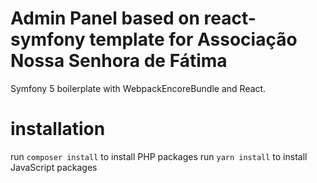 # Admin Panel based on react-symfony template for Associação Nossa Senhora de Fátima
Symfony 5 boilerplate with WebpackEncoreBundle and React.
# installation
run `composer install` to install PHP packages
run `yarn install` to install JavaScript packages
